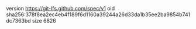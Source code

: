 version https://git-lfs.github.com/spec/v1
oid sha256:378f8ea2ec4eb4f189f6d1160a39244a26d33da1b35ee2ba9854b741dc7363bd
size 6826
